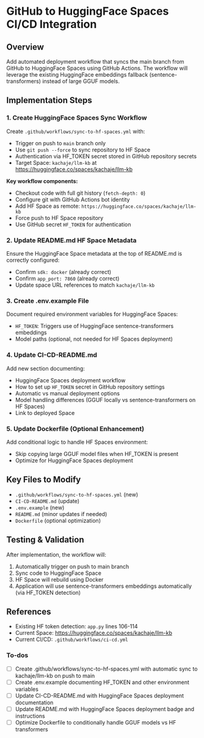 <!-- 3c1d6a82-c729-4889-80f3-80e12302f3d6 acf51fca-767c-4399-9c25-d94e00917363 -->
# GitHub to HuggingFace Spaces CI/CD Integration

## Overview

Add automated deployment workflow that syncs the main branch from GitHub to HuggingFace Spaces using GitHub Actions. The workflow will leverage the existing HuggingFace embeddings fallback (sentence-transformers) instead of large GGUF models.

## Implementation Steps

### 1. Create HuggingFace Spaces Sync Workflow

Create `.github/workflows/sync-to-hf-spaces.yml` with:

- Trigger on push to `main` branch only
- Use `git push --force` to sync repository to HF Space
- Authentication via HF_TOKEN secret stored in GitHub repository secrets
- Target Space: `kachaje/llm-kb` at https://huggingface.co/spaces/kachaje/llm-kb

**Key workflow components:**

- Checkout code with full git history (`fetch-depth: 0`)
- Configure git with GitHub Actions bot identity
- Add HF Space as remote: `https://huggingface.co/spaces/kachaje/llm-kb`
- Force push to HF Space repository
- Use GitHub secret `HF_TOKEN` for authentication

### 2. Update README.md HF Space Metadata

Ensure the HuggingFace Space metadata at the top of README.md is correctly configured:

- Confirm `sdk: docker` (already correct)
- Confirm `app_port: 7860` (already correct)
- Update space URL references to match `kachaje/llm-kb`

### 3. Create .env.example File

Document required environment variables for HuggingFace Spaces:

- `HF_TOKEN`: Triggers use of HuggingFace sentence-transformers embeddings
- Model paths (optional, not needed for HF Spaces deployment)

### 4. Update CI-CD-README.md

Add new section documenting:

- HuggingFace Spaces deployment workflow
- How to set up `HF_TOKEN` secret in GitHub repository settings
- Automatic vs manual deployment options
- Model handling differences (GGUF locally vs sentence-transformers on HF Spaces)
- Link to deployed Space

### 5. Update Dockerfile (Optional Enhancement)

Add conditional logic to handle HF Spaces environment:

- Skip copying large GGUF model files when HF_TOKEN is present
- Optimize for HuggingFace Spaces deployment

## Key Files to Modify

- `.github/workflows/sync-to-hf-spaces.yml` (new)
- `CI-CD-README.md` (update)
- `.env.example` (new)
- `README.md` (minor updates if needed)
- `Dockerfile` (optional optimization)

## Testing & Validation

After implementation, the workflow will:

1. Automatically trigger on push to main branch
2. Sync code to HuggingFace Space
3. HF Space will rebuild using Docker
4. Application will use sentence-transformers embeddings automatically (via HF_TOKEN detection)

## References

- Existing HF token detection: `app.py` lines 106-114
- Current Space: https://huggingface.co/spaces/kachaje/llm-kb
- Current CI/CD: `.github/workflows/ci-cd.yml`

### To-dos

- [ ] Create .github/workflows/sync-to-hf-spaces.yml with automatic sync to kachaje/llm-kb on push to main
- [ ] Create .env.example documenting HF_TOKEN and other environment variables
- [ ] Update CI-CD-README.md with HuggingFace Spaces deployment documentation
- [ ] Update README.md with HuggingFace Spaces deployment badge and instructions
- [ ] Optimize Dockerfile to conditionally handle GGUF models vs HF transformers